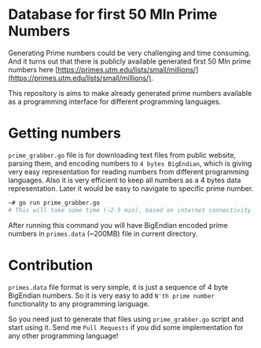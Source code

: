 # Database for first 50 Mln Prime Numbers
Generating Prime numbers could be very challenging and time consuming. And it turns out that there is 
publicly available generated first 50 Mln prime numbers here [https://primes.utm.edu/lists/small/millions/](https://primes.utm.edu/lists/small/millions/).

This repository is aims to make already generated prime numbers available as a programming interface 
for different programming languages.

# Getting numbers
`prime_grabber.go` file is for downloading text files from public website, parsing them, and encoding numbers to
`4 bytes BigEndian`, which is giving very easy representation for reading numbers from different programming languages.
Also it is very efficient to keep all numbers as a 4 bytes data representation. Later it would be easy to 
navigate to specific prime number.
```bash
~# go run prime_grabber.go
# This will take some time (~2-5 min), based on internet connectivity
```
After running this command you will have BigEndian encoded prime numbers in `primes.data` (~200MB) file in current directory.

# Contribution
`primes.data` file format is very simple, it is just a sequence of 4 byte BigEndian numbers. So it is very easy to add
`N'th prime number` functionality to any programming language.

So you need just to generate that files using `prime_grabber.go` script and start using it. Send me `Pull Requests` if you 
did some implementation for any other programming language!